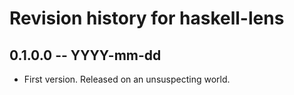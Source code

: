 # Revision history for haskell-lens

## 0.1.0.0 -- YYYY-mm-dd

* First version. Released on an unsuspecting world.
